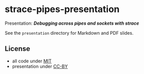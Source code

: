 # strace-pipes-presentation

Presentation: _**Debugging across pipes and sockets with strace**_

See the `presentation` directory for Markdown and PDF slides.

## License

* all code under [MIT](https://opensource.org/licenses/MIT)
* presentation under [CC-BY](https://creativecommons.org/licenses/by/4.0/)

